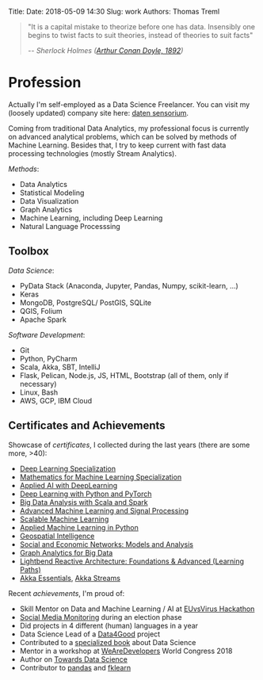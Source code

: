 Title:
Date: 2018-05-09 14:30
Slug: work
Authors: Thomas Treml

> "It is a capital mistake to theorize before one has data. Insensibly one begins to twist facts to suit theories, instead of theories to suit facts"
>
> -- <cite> Sherlock Holmes ([Arthur Conan Doyle, 1892](https://en.wikiquote.org/wiki/Sherlock_Holmes))</cite>

# Profession
Actually I'm self-employed as a Data Science Freelancer. You can visit my (loosely updated) company site here: [daten sensorium](http://datensensorium.co.at/).

Coming from traditional Data Analytics, my professional focus is currently on advanced analytical problems, which can be solved by methods of Machine Learning. Besides that, I try to keep current with fast data processing technologies (mostly Stream Analytics).

_Methods_:

* Data Analytics
* Statistical Modeling
* Data Visualization
* Graph Analytics
* Machine Learning, including Deep Learning
* Natural Language Processsing

## Toolbox
_Data Science_:

* PyData Stack (Anaconda, Jupyter, Pandas, Numpy, scikit-learn, ...)
* Keras
* MongoDB, PostgreSQL/ PostGIS, SQLite
* QGIS, Folium
* Apache Spark

_Software Development_:

* Git
* Python, PyCharm
* Scala, Akka, SBT, IntelliJ
* Flask, Pelican, Node.js, JS, HTML, Bootstrap (all of them, only if necessary)
* Linux, Bash
* AWS, GCP, IBM Cloud

## Certificates and Achievements
Showcase of _certificates_, I collected during the last years (there are some more, >40):

* [Deep Learning Specialization]({filename}/pdfs/certs/Cert_DeepLearningAI.pdf)
* [Mathematics for Machine Learning Specialization]({filename}/pdfs/certs/Cert_Maths4ML.pdf)
* [Applied AI with DeepLearning]({filename}/pdfs/certs/Cert_IBMAppliedAI.pdf)
* [Deep Learning with Python and PyTorch]({filename}/pdfs/certs/Cert_DLPyTorch.pdf)
* [Big Data Analysis with Scala and Spark]({filename}/pdfs/certs/Cert_BigDataScalaSpark.pdf)
* [Advanced Machine Learning and Signal Processing]({filename}/pdfs/certs/Cert_IBMAdvMLSigProc.pdf)
* [Scalable Machine Learning]({filename}/pdfs/certs/Cert_ScalML.pdf)
* [Applied Machine Learning in Python]({filename}/pdfs/certs/Cert_AppliedMLPy.pdf)
* [Geospatial Intelligence]({filename}/pdfs/certs/Cert_GeoInt.pdf)
* [Social and Economic Networks: Models and Analysis]({filename}/pdfs/certs/Cert_SocialAndEconomicNetworks.pdf)
* [Graph Analytics for Big Data]({filename}/pdfs/certs/Cert_GraphAnalytics.pdf)
* [Lightbend Reactive Architecture: Foundations & Advanced (Learning Paths)]({filename}/pdfs/certs/Certs_ReactiveArch.pdf)
* [Akka Essentials]({filename}/pdfs/certs/Cert_AkkaEssentials.pdf), [Akka Streams]({filename}/pdfs/certs/Cert_AkkaStreams.pdf)

Recent _achievements_, I'm proud of:

* Skill Mentor on Data and Machine Learning / AI at [EUvsVirus Hackathon](https://euvsvirus.org/)
* [Social Media Monitoring](https://www.wahlbeobachtung.org/en/social-media-monitoring-results-about-2019-austrian-snap-elections-published/) during an election phase
* Did projects in 4 different (human) languages in a year
* Data Science Lead of a [Data4Good](https://viennadatasciencegroup.at/data4good/) project
* Contributed to a [specialized book](https://www.hanser-fachbuch.de/buch/Handbuch+Data+Science/9783446457102) about Data Science
* Mentor in a workshop at [WeAreDevelopers](https://www.wearedevelopers.com/) World Congress 2018
* Author on [Towards Data Science](https://towardsdatascience.com/)
* Contributor to [pandas](https://pandas.pydata.org/) and [fklearn](https://fklearn.readthedocs.io/en/latest/)
